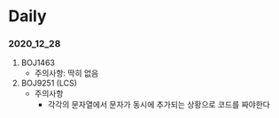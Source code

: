 # Daily



### 2020_12_28

1. BOJ1463
   - 주의사항: 딱히 없음
2. BOJ9251 (LCS)
   - 주의사항
     - 각각의 문자열에서 문자가 동시에 추가되는 상황으로 코드를 짜야한다